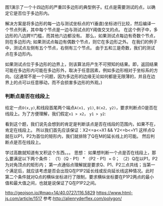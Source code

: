 图1演示了一个十四边形的严重凹多边形的典型例子。红点是需要测试的点，以确定它是否位于多边形内。

解决方案是将多边形的每一边与测试坐标点的Y(垂直)坐标进行比较，然后编译一个节点列表，其中每个节点是一边与测试点的Y阈值交叉的点。 在这个例子中，多边形的八边跨Y门槛，而其他六边都没有。 那么，如果测试点每边有奇数个节点，则在多边形内; 如果测试点每边有偶数个节点，则它在多边形之外。 在我们的例子中，测试点左侧有五个节点，右侧有三个节点。 由于五和三是奇数，我们的测试点在多边形内。


如果测试点位于多边形的边界上，则该算法将产生不可预知的结果。即，返回结果可能在多边形内可能在多边形外，取决于任意因素，例如多边形相对于坐标系的方向。(这通常不是一个问题，因为多边形的边缘无论如何都是无限薄的，并且在边界上的点可以任意移动，而不会损害多边形的外观。)




### 判断点是否在线段上

给定一点`O(x,y)`,和线段首尾两个端点`A(x1, y1)`, `B(x2, y2)`，要求判断点O是否在线段上。为了方便理解，我们假定`x1 > x2`， `y1 > y2`:

看到这个题，我们说先会想到的肯定是判断该点是否在线段的范围内，如果不在，肯定在线段上。
所以我们首先应该保证：X2<=a<=X1 &&  Y2<=b<=Y1
这样点Q就在以P1，P2为首位的矩形内，我们就排除了Q在M的延长线上的可能。
然后判断点是否在线段上。

学过高数就知道有叉积这个东西。。。
思想：
如果想判断一个点是否在线段上，那么要满足以下两个条件：
（1）（Q - P1） * （P2 - P1）= 0；
（2）Q在以P1，P2为对角顶点的矩形内；
第一点通俗点理解就是要求Q、P1、P2三点共线；当第一个满足后，就应该考虑是否会出现Q在P1P2延长线或反向延长线这种情况。此时第二个条件就对Q点的横纵坐标进行了限制，要求横纵坐标要在P1P2两点的最小值和最大值之间，也就是说保证了Q在P1P2之间。



http://geojson.io/#map=14/40.0727/116.5829
https://www.html-js.com/article/1517
参考:http://alienryderflex.com/polygon/

